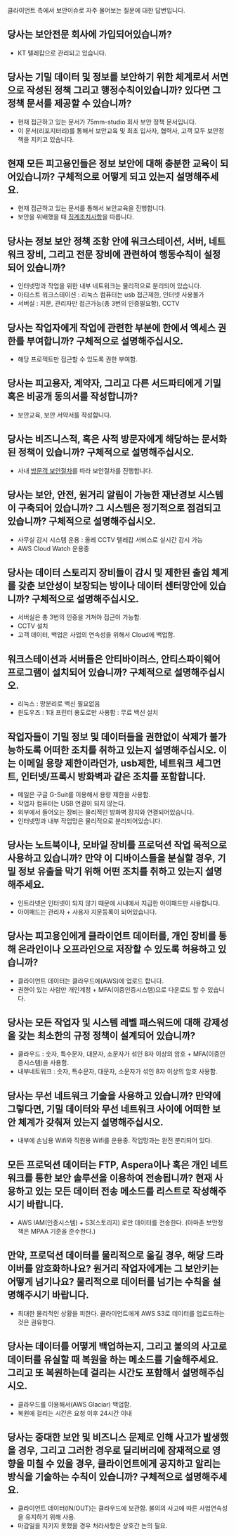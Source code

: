 클라이언트 측에서 보안이슈로 자주 물어보는 질문에 대한 답변입니다.

## 당사는 보안전문 회사에 가입되어있습니까?

- KT 텔레캅으로 관리되고 있습니다.

## 당사는 기밀 데이터 및 정보를 보안하기 위한 체계로서 서면으로 작성된 정책 그리고 행정수칙이있습니까? 있다면 그 정책 문서를 제공할 수 있습니까?

- 현재 접근하고 있는 문서가 75mm-studio 회사 보안 정책 문서입니다.
- 이 문서(리포지터리)를 통해서 보안교육 및 최초 입사자, 협력사, 고객 모두 보안정책을 지키고 있습니다.

## 현재 모든 피고용인들은 정보 보안에 대해 충분한 교육이 되어있습니까? 구체적으로 어떻게 되고 있는지 설명해주세요.

- 현재 접근하고 있는 문서를 통해서 보안교육을 진행합니다.
- 보안을 위배했을 때 [징계조치사항](security_disciplinary_action.md)을 따릅니다.

## 당사는 정보 보안 정책 조항 안에 워크스테이션, 서버, 네트워크 장비, 그리고 전문 장비에 관련하여 행동수칙이 설정되어 있습니까?

- 인터넷망과 작업을 위한 내부 네트워크는 물리적으로 분리되어 있습니다.
- 아티스트 워크스테이션 : 리눅스 컴퓨터는 usb 접근제한, 인터넷 사용불가
- 서버실 : 지문, 관리자만 접근가능(총 3번의 인증필요함), CCTV

## 당사는 작업자에게 작업에 관련한 부분에 한에서 엑세스 권한를 부여합니까? 구체적으로 설명해주십시오.

- 해당 프로젝트만 접근할 수 있도록 권한 부여함.

## 당사는 피고용자, 계약자, 그리고 다른 서드파티에게 기밀 혹은 비공개 동의서를 작성합니까?

- 보안교육, 보안 서약서를 작성합니다.

## 당사는 비즈니스적, 혹은 사적 방문자에게 해당하는 문서화된 정책이 있습니까? 구체적으로 설명해주십시오.

- 사내 [방문객 보안절차](guest.md)를 따라 보안절차를 진행합니다.

## 당사는 보안, 안전, 원거리 알림이 가능한 재난경보 시스템이 구축되어 있습니까? 그 시스템은 정기적으로 점검되고 있습니까? 구체적으로 설명해주십시오.

- 사무실 감시 시스템 운용 : 올레 CCTV 텔레캅 서비스로 실시간 감시 가능
- AWS Cloud Watch 운용중

## 당사는 데이터 스토리지 장비들이 감시 및 제한된 출입 체계를 갖춘 보안성이 보장되는 방이나 데이터 센터망안에 있습니까? 구체적으로 설명해주십시오.

- 서버실은 총 3번의 인증을 거쳐야 접근이 가능함.
- CCTV 설치
- 고객 데이터, 백업은 사업의 연속성을 위해서 Cloud에 백업함.


## 워크스테이션과 서버들은 안티바이러스, 안티스파이웨어 프로그램이 설치되어 있습니까? 구체적으로 설명해주십시오.

- 리눅스 : 망분리로 백신 필요없음
- 윈도우즈 : 1대 프린터 용도로만 사용함 : 무료 백신 설치

## 작업자들이 기밀 정보 및 데이터들을 권한없이 삭제가 불가능하도록 어떠한 조치를 취하고 있는지 설명해주십시오. 이는 이메일 용량 제한이라던가, usb제한, 네트워크 세그먼트, 인터넷/프록시 방화벽과 같은 조치를 포함합니다. 

- 메일은 구글 G-Suit를 이용해서 용량 제한을 사용함.
- 작업자 컴퓨터는 USB 연결이 되지 않는다.
- 외부에서 들어오는 장비는 물리적인 방화벽 장치와 연결되어있습니다.
- 인터넷망과 내부 작업망은 물리적으로 분리되어있습니다.

## 당사는 노트북이나, 모바일 장비를 프로덕션 작업 목적으로 사용하고 있습니까? 만약 이 디바이스들을 분실할 경우, 기밀 정보 유출을 막기 위해 어떤 조치를 취하고 있는지 설명해주세요.

- 인트라넷은 인터넷이 되지 않기 때문에 사내에서 지급한 아이패드만 사용합니다.
- 아이패드는 관리자 + 사용자 지문등록이 되어있습니다.

## 당사는 피고용인에게 클라이언트 데이터를, 개인 장비를 통해 온라인이나 오프라인으로 저장할 수 있도록 허용하고 있습니까?

- 클라이언트 데이터는 클라우드에(AWS)에 업로드 합니다.
- 권한이 있는 사람만 개인계정 + MFA(이중인증시스템)으로 다운로드 할 수 있습니다.

## 당사는 모든 작업자 및 시스템 레벨 패스워드에 대해 강제성을 갖는 최소한의 규정 정책이 설계되어 있습니까?

- 쿨라우드 : 숫자, 특수문자, 대문자, 소문자가 섞인 8자 이상의 암호 + MFA(이중인증시스템)을 사용함.
- 내부네트워크 : 숫자, 특수문자, 대문자, 소문자가 섞인 8자 이상의 암호 사용함.

## 당사는 무선 네트워크 기술을 사용하고 있습니까? 만약에 그렇다면, 기밀 데이터와 무선 네트워크 사이에 어떠한 보안 체계가 갖춰져 있는지 설명해주십시오.

- 내부에 손님용 Wifi와 직원용 Wifi를 운용중. 작업망과는 완전 분리되어 있다.

## 모든 프로덕션 데이터는 FTP, Aspera이나 혹은 개인 네트워크를 통한 보안 솔루션을 이용하여 전송됩니까? 현재 사용하고 있는 모든 데이터 전송 메소드를 리스트로 작성해주시기 바랍니다.

- AWS IAM(인증시스템) + S3(스토리지) 로만 데이터를 전송한다. (아마존 보안정책은 MPAA 기준을 준수한다.)

## 만약, 프로덕션 데이터를 물리적으로 옮길 경우, 해당 드라이버를 암호화하나요? 원거리 작업자에게는 그 보안키는 어떻게 넘기나요? 물리적으로 데이터를 넘기는 수칙을 설명해주시기 바랍니다.

- 최대한 물리적인 상황을 피한다. 클라이언트에게 AWS S3로 데이터를 업로드하는 것은 권유한다.

## 당사는 데이터를 어떻게 백업하는지, 그리고 불의의 사고로 데이터를 유실할 때 복원을 하는 메소드를 기술해주세요. 그리고 또 복원하는데 걸리는 시간도 포함해서 설명해주십시오.

- 클라우드를 이용해서(AWS Glaciar) 백업함.
- 복원에 걸리는 시간은 요청 이후 24시간 이내

## 당사는 중대한 보안 및 비즈니스 문제로 인해 사고가 발생했을 경우, 그리고 그러한 경우로 딜리버리에 잠재적으로 영향을 미칠 수 있을 경우, 클라이언트에게 공지하고 알리는 방식을 기술하는 수칙이 있습니까? 구체적으로 설명해주세요.

- 클라이언트 데이터(IN/OUT)는 클라우드에 보관함. 불의의 사고에 따른 사업연속성을 유지하기 위해 사용.
- 마감일을 지키지 못했을 경우 처라사항은 상호간 논의 필요.